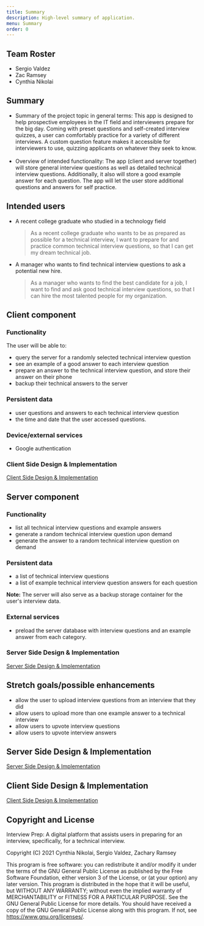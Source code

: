 ```yaml
---
title: Summary
description: High-level summary of application.
menu: Summary
order: 0
---
```


## Team Roster

* Sergio Valdez
* Zac Ramsey
* Cynthia Nikolai

## Summary

* Summary of the project topic in general terms:
This app is designed to help prospective employees in the IT field and interviewers prepare for the big day. Coming with preset questions and self-created interview quizzes, a user can comfortably practice for a variety of different interviews. A custom question feature makes it accessible for interviewers to use, quizzing applicants on whatever they seek to know.  
&nbsp;
* Overview of intended functionality:
The app (client and server together) will store general interview questions as well as detailed technical interview questions. Additionally, it also will store a good example answer for each question. The app will let the user store additional questions and answers for self practice.  

## Intended users

* A recent college graduate who studied in a technology field

    > As a recent college graduate who wants to be as prepared as possible for a technical interview, I want to prepare for and practice common technical interview questions, so that I can get my dream technical job.

* A manager who wants to find technical interview questions to ask a potential new hire.

    > As a manager who wants to find the best candidate for a job, I want to find and ask good technical interview questions, so that I can hire the most talented people for my organization.

## Client component

### Functionality

The user will be able to: 
* query the server for a randomly selected technical interview question
* see an example of a good answer to each interview question
* prepare an answer to the technical interview question, and store their answer on their phone
* backup their technical answers to the server

### Persistent data

* user questions and answers to each technical interview question
* the time and date that the user accessed questions.   

### Device/external services

* Google authentication

### Client Side Design & Implementation

[Client Side Design & Implementation](client-implementation.md)

## Server component

### Functionality
 
* list all technical interview questions and example answers
* generate a random technical interview question upon demand
* generate the answer to a random technical interview question on demand

### Persistent data

* a list of technical interview questions
* a list of example technical interview question answers for each question

**Note:**
The server will also serve as a backup storage container for the user's interview data. 

### External services
 
* preload the server database with interview questions and an example answer from each category.

### Server Side Design & Implementation

[Server Side Design & Implementation](server-implementation.md)

## Stretch goals/possible enhancements 

* allow the user to upload interview questions from an interview that they did
* allow users to upload more than one example answer to a technical interview
* allow users to upvote interview questions 
* allow users to upvote interview answers

## Server Side Design & Implementation

[Server Side Design & Implementation](server-implementation.md)

## Client Side Design & Implementation

[Client Side Design & Implementation](client-implementation.md)

## Copyright and License

Interview Prep: A digital platform that assists users in preparing for an interview, specifically, for a technical interview.

Copyright (C) 2021  Cynthia Nikolai, Sergio Valdez, Zachary Ramsey

This program is free software: you can redistribute it and/or modify
it under the terms of the GNU General Public License as published by
the Free Software Foundation, either version 3 of the License, or
(at your option) any later version.
This program is distributed in the hope that it will be useful,
but WITHOUT ANY WARRANTY; without even the implied warranty of
MERCHANTABILITY or FITNESS FOR A PARTICULAR PURPOSE.  See the
GNU General Public License for more details.
You should have received a copy of the GNU General Public License
along with this program.  If not, see <https://www.gnu.org/licenses/>.